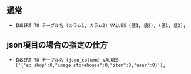 ## 通常

- `INSERT TO テーブル名 (カラム1, カラム2) VALUES (値1, 値2), (値1, 値2);`

## json項目の場合の指定の仕方

- `INSERT TO テーブル名 (json_column) VALUES ('{"ec_shop":0,"image_storehouse":0,"item":0,"user":0}');`
